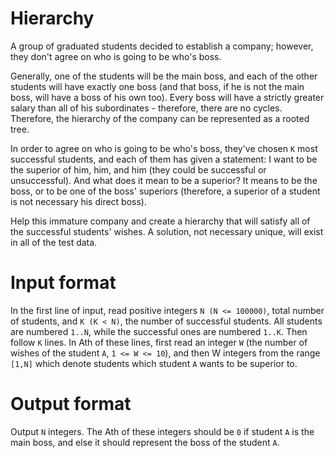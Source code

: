 # Hierarchy
A group of graduated students decided to establish a company; however, they don't agree on who is going to be who's boss.

Generally, one of the students will be the main boss, and each of the other students will have exactly one boss (and that boss, if he is not the main boss, will have a boss of his own too). Every boss will have a strictly greater salary than all of his subordinates - therefore, there are no cycles. Therefore, the hierarchy of the company can be represented as a rooted tree.

In order to agree on who is going to be who's boss, they've chosen `K` most successful students, and each of them has given a statement: I want to be the superior of him, him, and him (they could be successful or unsuccessful). And what does it mean to be a superior? It means to be the boss, or to be one of the boss' superiors (therefore, a superior of a student is not necessary his direct boss).

Help this immature company and create a hierarchy that will satisfy all of the successful students' wishes. A solution, not necessary unique, will exist in all of the test data.

# Input format

In the first line of input, read positive integers `N (N <= 100000)`, total number of students, and `K (K < N)`, the number of successful students. All students are numbered `1..N`, while the successful ones are numbered `1..K`. Then follow `K` lines. In Ath of these lines, first read an integer `W` (the number of wishes of the student `A`, `1 <= W <= 10`), and then W integers from the range `[1,N]` which denote students which student `A` wants to be superior to.

# Output format
Output `N` integers. The Ath of these integers should be `0` if student `A` is the main boss, and else it should represent the boss of the student `A`.
